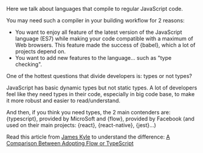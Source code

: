 Here we talk about languages that compile to regular JavaScript code.

You may need such a compiler in your building workflow for 2 reasons:

* You want to enjoy all feature of the latest version of the JavaScript language (ES7) while making your code compatible with a maximum of Web browsers. This feature made the success of {babel}, which a lot of projects depend on.
* You want to add new features to the language... such as "type checking".

One of the hottest questions that divide developers is: types or not types?

JavaScript has basic dynamic types but not static types. A lot of developers feel like they need types in their code, especially in big code base, to make it more robust and easier to read/understand.

And then, if you think you need types, the 2 main contenders are: {typescript}, provided by MicroSoft and {flow}, provided by Facebook (and used on their main projects: {react}, {react-native}, {jest}...)

Read this article from [James Kyle](https://github.com/thejameskyle) to understand the difference: [A Comparison Between Adopting Flow or TypeScript](https://medium.com/the-thinkmill/adopting-flow-typescript-3549a3a36d51)
